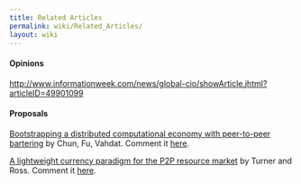 ```yaml
---
title: Related Articles
permalink: wiki/Related_Articles/
layout: wiki
---
```


#### Opinions

<http://www.informationweek.com/news/global-cio/showArticle.jhtml?articleID=49901099>

#### Proposals

[ Bootstrapping a distributed computational economy with peer-to-peer
bartering](http://citeseerx.ist.psu.edu/viewdoc/download?doi=10.1.1.58.1469&rep=rep1&type=pdf "wikilink")
by Chun, Fu, Vahdat. Comment it [here](/wiki/ChunFuVahdat "wikilink").

[ A lightweight currency paradigm for the P2P resource
market](http://csci.csusb.edu/turner/pubs/CurrencyPaperFeb.pdf "wikilink")
by Turner and Ross. Comment it [here](/wiki/TurnerRoss "wikilink").

